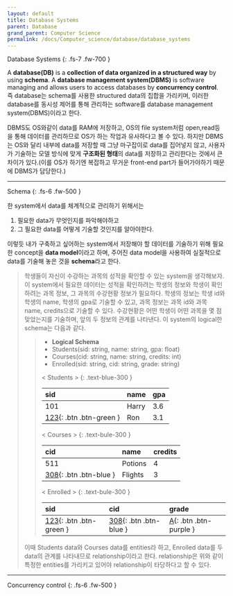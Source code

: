 ```yaml
---
layout: default
title: Database Systems
parent: Database
grand_parent: Computer Science
permalink: /docs/Computer_science/database/database_systems
---
```


Database Systems
{: .fs-7 .fw-700 }

A **database(DB)** is a **collection of data organized in a structured way** by using **schema**. A **database management system(DBMS)** is software managing and allows users to access databases by **concurrency control**.   
즉 database는  schema를 사용한 structured data의 집합을 가리키며, 이러한 database를 동시성 제어를 통해 관리하는 software를 database management system(DBMS)이라고 한다.  
    
DBMS도  OS와같이 data를 RAM에 저장하고, OS의 file system처럼 open,read등을 통해 데이터를 관리하므로 OS가 하는 작업과 유사하다고 볼 수 있다. 하지만 DBMS는 OS와 달리 내부에 data를 저장할 때 그냥 마구잡이로 data를 집어넣지 않고, 사용자가 기술하는 모델 방식에 맞게 **구조화된 형태**의 data를 저장하고 관리한다는 것에서 큰 차이가 있다.(이를 OS가 하기엔 복잡하고 무거운 front-end part가 들어가야하기 때문에 DBMS가 담당한다.)
   
---

Schema
{: .fs-6 .fw-500 }
   
한 system에서 data를 체계적으로 관리하기 위해서는    
1. 필요한 data가 무엇인지를 파악해야하고   
2. 그 필요한 data를 어떻게 기술할 것인지를 알아야한다.    
   
이렇듯 내가 구축하고 싶어하는 system에서 저장해야 할 데이터를 기술하기 위해 필요한 concept을 **data model**이라고 하며, 주어진 data model을 사용하여 실질적으로 data를 기술해 놓은 것을 **schema**라고 한다.   
   
    
> 학생들이 자신이 수강하는 과목의 성적을 확인할 수 있는 system을 생각해보자. 이 system에서 필요한 데이터는 성적을 확인하려는 학생의 정보와 학생이 확인하려는 과목 정보, 그 과목의 수강현황 정보가 필요하다. 학생의 정보는 학생 id와 학생의 name, 학생의 gpa로 기술할 수 있고, 과목 정보는 과목 id와 과목 name, credits으로 기술할 수 있다. 수강현황은 어떤 학생이 어떤 과목을 몇 점 맞았는지를 기술하며, 앞의 두 정보의 관계를 나타낸다. 이 system의 logical한 schema는 다음과 같다.
>     
>> * **Logical Schema**
>>	* Students(sid: string, name: string, gpa: float)
>>	* Courses(cid: string, name: string, credits: int)
>>	* Enrolled(sid: string, cid: string, grade: string)
>>   
>>   
>>    
>> < Students >
>> {: .text-blue-300 } 
>>       
>> | sid   | name | gpa |   
>> |:----- |:-----|:----|   
>> | 101  | Harry| 3.6 |   
>> | [123][1]{: .btn .btn-green } | Ron  | 3.1 |   
>>   
>>                           
>> < Courses >
>> {: .text-bule-300 }                  
>>     
>> | cid   | name   | credits |   
>> |:------|:-------|:--------|   
>> | 511 | Potions| 4       |   
>> | [308][2]{: .btn .btn-blue } | Flights| 3       | 
>>   
>>    
>> < Enrolled >
>> {: .text-bule-300 }        
>>      
>> | sid   | cid   | grade | 
>> |:------|:------|:------|  
>> | [123][1]{: .btn .btn-green } | [308][2]{: .btn .btn-blue } | [A][3]{: .btn .btn-purple }     |
>   
> 이때 Students data와 Courses data를 entities라 하고, Enrolled data를 두 data의 관계를 나타내므로 relationship이라고 한다. relationship은 위와 같이 특정한 entities를 가리키고 있어야 relationship이 타당하다고 할 수 있다.

---

Concurrency control
{: .fs-6 .fw-500 }



[1]: https://media.vingle.net/images/ca_l/hud3qv7a3x.jpg
[2]: https://images.ctfassets.net/usf1vwtuqyxm/4a12VXxaO4sGmqCw8gQ0Qu/20c4c11611d9047887d4d110d13e8901/WB_F1_MadamHoochFirstFlyingLesson_Neville_00356423.jpg?w=914&q=70&fm=webp
[3]: https://media.vingle.net/images/ca_l/pw07wigfde.jpg


